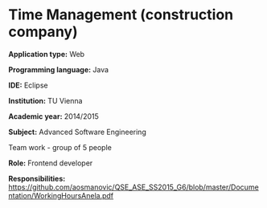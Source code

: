 # Time Management (construction company)

**Application type:** Web

**Programming language:** Java

**IDE:** Eclipse

**Institution:** TU Vienna

**Academic year:** 2014/2015

**Subject:** Advanced Software Engineering

Team work - group of 5 people

**Role:** Frontend developer

**Responsibilities:** https://github.com/aosmanovic/QSE_ASE_SS2015_G6/blob/master/Documentation/WorkingHoursAnela.pdf


